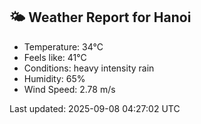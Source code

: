<!-- WEATHER-START -->
## 🌤 Weather Report for Hanoi

- Temperature: 34°C
- Feels like: 41°C
- Conditions: heavy intensity rain
- Humidity: 65%
- Wind Speed: 2.78 m/s

Last updated: 2025-09-08 04:27:02 UTC
<!-- WEATHER-END -->
